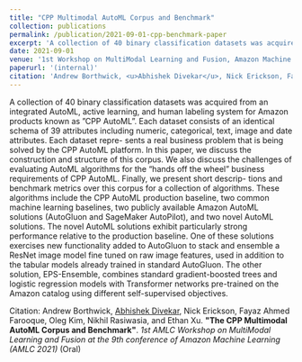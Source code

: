 ```yaml
---
title: "CPP Multimodal AutoML Corpus and Benchmark"
collection: publications
permalink: /publication/2021-09-01-cpp-benchmark-paper
excerpt: 'A collection of 40 binary classification datasets was acquired from an integrated AutoML, active learning, and human labeling system for Amazon products known as ”CPP AutoML”. Each dataset consists of an identical schema of 39 attributes including numeric, categorical, text, image and date attributes. Each dataset repre- sents a real business problem that is being solved by the CPP AutoML platform. In this paper, we discuss the construction and structure of this corpus. We also discuss the challenges of evaluating AutoML algorithms for the “hands off the wheel” business requirements of CPP AutoML. Finally, we present short descrip- tions and benchmark metrics over this corpus for a collection of algorithms. These algorithms include the CPP AutoML production baseline, two common machine learning baselines, two publicly available Amazon AutoML solutions (AutoGluon and SageMaker AutoPilot), and two novel AutoML solutions. The novel AutoML solutions exhibit particularly strong performance relative to the production baseline. One of these solutions exercises new functionality added to AutoGluon to stack and ensemble a ResNet image model fine tuned on raw image features, used in addition to the tabular models already trained in standard AutoGluon. The other solution, EPS-Ensemble, combines standard gradient-boosted trees and logistic regression models with Transformer networks pre-trained on the Amazon catalog using different self-supervised objectives.'
date: 2021-09-01
venue: '1st Workshop on MultiModal Learning and Fusion, Amazon Machine Learning Conference'
paperurl: '(internal)'
citation: 'Andrew Borthwick, <u>Abhishek Divekar</u>, Nick Erickson, Fayaz Ahmed Farooque, Oleg Kim, Nikhil Rasiwasia, and Ethan Xu. <b>&quot;The CPP Multimodal AutoML Corpus and Benchmark&quot;</b>. <i>1st AMLC Workshop on MultiModal Learning and Fusion at the 9th conference of Amazon Machine Learning (AMLC 2021)</i> (Oral)'
---
```

A collection of 40 binary classification datasets was acquired from an integrated AutoML, active learning, and human labeling system for Amazon products known as ”CPP AutoML”. Each dataset consists of an identical schema of 39 attributes including numeric, categorical, text, image and date attributes. Each dataset repre- sents a real business problem that is being solved by the CPP AutoML platform. In this paper, we discuss the construction and structure of this corpus. We also discuss the challenges of evaluating AutoML algorithms for the “hands off the wheel” business requirements of CPP AutoML. Finally, we present short descrip- tions and benchmark metrics over this corpus for a collection of algorithms. These algorithms include the CPP AutoML production baseline, two common machine learning baselines, two publicly available Amazon AutoML solutions (AutoGluon and SageMaker AutoPilot), and two novel AutoML solutions. The novel AutoML solutions exhibit particularly strong performance relative to the production baseline. One of these solutions exercises new functionality added to AutoGluon to stack and ensemble a ResNet image model fine tuned on raw image features, used in addition to the tabular models already trained in standard AutoGluon. The other solution, EPS-Ensemble, combines standard gradient-boosted trees and logistic regression models with Transformer networks pre-trained on the Amazon catalog using different self-supervised objectives.

Citation: Andrew Borthwick, <u>Abhishek Divekar</u>, Nick Erickson, Fayaz Ahmed Farooque, Oleg Kim, Nikhil Rasiwasia, and Ethan Xu. <b>"The CPP Multimodal AutoML Corpus and Benchmark"</b>. <i>1st AMLC Workshop on MultiModal Learning and Fusion at the 9th conference of Amazon Machine Learning (AMLC 2021)</i> (Oral)